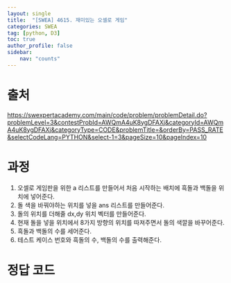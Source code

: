 ```yaml
---
layout: single
title:  "[SWEA] 4615. 재미있는 오셀로 게임"
categories: SWEA
tag: [python, D3]
toc: true
author_profile: false
sidebar:
    nav: "counts"
---
```


# 출처
<https://swexpertacademy.com/main/code/problem/problemDetail.do?problemLevel=3&contestProbId=AWQmA4uK8ygDFAXj&categoryId=AWQmA4uK8ygDFAXj&categoryType=CODE&problemTitle=&orderBy=PASS_RATE&selectCodeLang=PYTHON&select-1=3&pageSize=10&pageIndex=10>


  
  
# 과정
1. 오셀로 게임판을 위한 a 리스트를 만들어서 처음 시작하는 배치에 흑돌과 백돌을 위치에 넣어준다.
2. 돌 색을 바꿔야하는 위치를 넣을 ans 리스트를 만들어준다.
3. 돌의 위치를 더해줄 dx,dy 위치 벡터를 만들어준다.
4. 현재 돌을 넣을 위치에서 8가지 방향의 위치를 따져주면서 돌의 색깔을 바꾸어준다.
5. 흑돌과 백돌의 수를 세어준다.
6. 테스트 케이스 번호와 흑돌의 수, 백돌의 수를 출력해준다.  

  



  



# 정답 코드
<script src="https://gist.github.com/kghees/4a90f0c2b0cacc710f5bfc22ab83edab.js"></script>
      